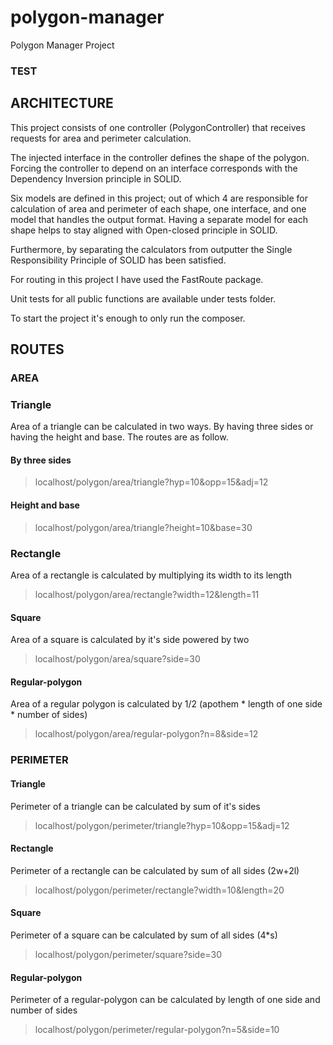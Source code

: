 # polygon-manager
Polygon Manager Project

### TEST

## ARCHITECTURE

This project consists of one controller (PolygonController) that receives requests for area and perimeter calculation.

The injected interface in the controller defines the shape of the polygon. Forcing the controller to depend on an interface corresponds with the Dependency Inversion principle in SOLID.

Six models are defined in this project; out of which 4 are responsible for calculation of area and perimeter of each shape, one interface, and one model that handles the output format. Having a separate model for each shape helps to stay aligned with Open-closed principle in SOLID.

Furthermore, by separating the calculators from outputter the Single Responsibility Principle of SOLID has been satisfied.

For routing in this project I have used the FastRoute package.

Unit tests for all public functions are available under tests folder.

To start the project it's enough to only run the composer.

## ROUTES 

### AREA

### Triangle
Area of a triangle can be calculated in two ways. By having three sides or having the height and base. The routes are as follow.

#### By three sides
> localhost/polygon/area/triangle?hyp=10&opp=15&adj=12

#### Height and base
> localhost/polygon/area/triangle?height=10&base=30

### Rectangle
Area of a rectangle is calculated by multiplying its width to its length
> localhost/polygon/area/rectangle?width=12&length=11

#### Square
Area of a square is calculated by it's side powered by two
> localhost/polygon/area/square?side=30

#### Regular-polygon
Area of a regular polygon is calculated by 1/2 (apothem * length of one side * number of sides)
> localhost/polygon/area/regular-polygon?n=8&side=12

### PERIMETER

#### Triangle
Perimeter of a triangle can be calculated by sum of it's sides
> localhost/polygon/perimeter/triangle?hyp=10&opp=15&adj=12

#### Rectangle
Perimeter of a rectangle can be calculated by sum of all sides (2w+2l)
> localhost/polygon/perimeter/rectangle?width=10&length=20

#### Square
Perimeter of a square can be calculated by sum of all sides (4*s)
> localhost/polygon/perimeter/square?side=30

#### Regular-polygon
Perimeter of a regular-polygon can be calculated by length of one side and number of sides
> localhost/polygon/perimeter/regular-polygon?n=5&side=10
